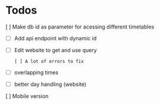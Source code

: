 # Todos

[ ] Make db id as parameter for acessing different timetables

- [ ] Add api endpoint with dynamic id
- [ ] Edit website to get and use query

      [ ] A lot of errors to fix

- [ ] overlapping times
- [ ] better day handling (website)

[ ] Mobile version
